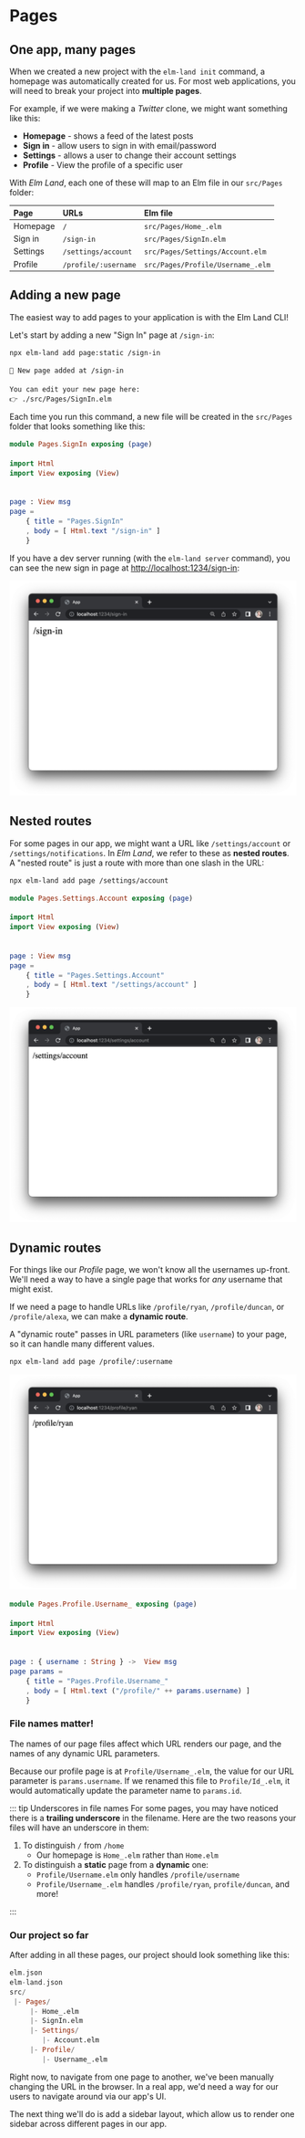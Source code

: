 # Pages

## One app, many pages

When we created a new project with the `elm-land init` command, a homepage was automatically created for us. For most web applications, you will need to break your project into __multiple pages__. 

For example, if we were making a _Twitter_ clone, we might want something like this:

- __Homepage__ - shows a feed of the latest posts
- __Sign in__ - allow users to sign in with email/password
- __Settings__ - allows a user to change their account settings
- __Profile__ - View the profile of a specific user

With _Elm Land_, each one of these will map to an Elm file in our `src/Pages` folder:

Page | URLs | Elm file
:-- | :-- | :--
Homepage | `/` | `src/Pages/Home_.elm`
Sign in | `/sign-in` | `src/Pages/SignIn.elm`
Settings | `/settings/account` | `src/Pages/Settings/Account.elm`
Profile | `/profile/:username` | `src/Pages/Profile/Username_.elm`


## Adding a new page

The easiest way to add pages to your application is with the Elm Land CLI! 

Let's start by adding a new "Sign In" page at `/sign-in`:

```sh
npx elm-land add page:static /sign-in
```

<code-group>
<code-block title="Terminal output">

```txt
🌈 New page added at /sign-in

You can edit your new page here:
👉 ./src/Pages/SignIn.elm
```

</code-block>
</code-group>

Each time you run this command, a new file will be created in the `src/Pages` folder that looks something like this:

<code-group>
<code-block title="src/Pages/SignIn.elm">

```elm
module Pages.SignIn exposing (page)

import Html
import View exposing (View)


page : View msg
page =
    { title = "Pages.SignIn"
    , body = [ Html.text "/sign-in" ]
    }
```

</code-block>
</code-group>

If you have a dev server running (with the `elm-land server` command), you can see the new sign in page at [http://localhost:1234/sign-in](http://localhost:1234/sign-in):

![Browser window showing the sign in page](./pages/sign-in.png)

## Nested routes

For some pages in our app, we might want a URL like `/settings/account` or `/settings/notifications`. In _Elm Land_, we refer to these as __nested routes__. A "nested route" is just a route with more than one slash in the URL:

```sh
npx elm-land add page /settings/account
```

<code-group>
<code-block title="src/Pages/Settings/Account.elm">

```elm
module Pages.Settings.Account exposing (page)

import Html
import View exposing (View)


page : View msg
page =
    { title = "Pages.Settings.Account"
    , body = [ Html.text "/settings/account" ]
    }
```

</code-block>
</code-group>

![Browser window showing the settings page](./pages/settings.png)

## Dynamic routes

For things like our _Profile_ page, we won't know all the usernames up-front. We'll need a way to have a single page that works for _any_ username that might exist.

If we need a page to handle URLs like `/profile/ryan`, `/profile/duncan`, or `/profile/alexa`, we can make a __dynamic route__. 

A "dynamic route" passes in URL parameters (like `username`) to your page, so it can handle many different values.

```sh
npx elm-land add page /profile/:username
```

![Browser window showing the profile page](./pages/profile-ryan.png)


<code-group>
<code-block title="src/Pages/Profile/Username_.elm">

```elm
module Pages.Profile.Username_ exposing (page)

import Html
import View exposing (View)


page : { username : String } ->  View msg
page params =
    { title = "Pages.Profile.Username_"
    , body = [ Html.text ("/profile/" ++ params.username) ]
    }
```

</code-block>
</code-group>

### File names matter!

The names of our page files affect which URL renders our page, and the names of any dynamic URL parameters.

Because our profile page is at `Profile/Username_.elm`, the value for our URL parameter is `params.username`. If we renamed this file to `Profile/Id_.elm`, it would automatically update the parameter name to `params.id`.


::: tip Underscores in file names
For some pages, you may have noticed there is a __trailing underscore__ in the filename. Here are the two reasons your files will have an underscore in them:
1. To distinguish `/` from `/home` 
     - Our homepage is `Home_.elm` rather than `Home.elm`
2. To distinguish a __static__ page from a __dynamic__ one:
     - `Profile/Username.elm` only handles `/profile/username`
     - `Profile/Username_.elm` handles `/profile/ryan`, `profile/duncan`, and more!

:::


### Our project so far

After adding in all these pages, our project should look something like this:

```hs
elm.json
elm-land.json
src/
 |- Pages/
     |- Home_.elm
     |- SignIn.elm
     |- Settings/
        |- Account.elm
     |- Profile/
        |- Username_.elm
```

Right now, to navigate from one page to another, we've been manually changing the URL in the browser. In a real app, we'd need a way for our users to navigate around via our app's UI. 

The next thing we'll do is add a sidebar layout, which allow us to render one sidebar across different pages in our app.